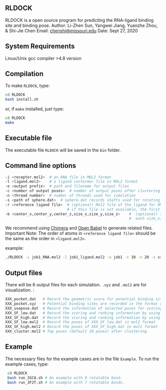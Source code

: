 **RLDOCK**
-----------------
RLDOCK is a open source program for predicting the RNA-ligand binding site and binding pose.
Author: Li-Zhen Sun, Yangwei Jiang, Yuanzhe Zhou, & Shi-Jie Chen
Email: chenshi@missouri.edu
Date: Sept 27, 2020

System Requirements
------------------

Linux/Unix
gcc compiler >4.8 version

Compilation
-----------------
To make `RLDOCK`, type:
```Bash
cd RLDOCK
bash install.sh
```
or, if `make` installed, just type:
```Bash
cd RLDOCK
make
```
Executable file
-----------------
The executable file `RLDOCK` will be saved in the `bin` folder.


Command line options
-----------------
```Bash
-i <receptor.mol2>  # an RNA file in MOL2 format
-l <ligand.mol2>    # a ligand conformer file in MOL2 format
-o <output prefix>  # path and filename for output files
-c <number of output poses>  # number of output poses after clustering (if this number is larger than number of clusters, the number of output poses will be same as the number of clusters)
-n <thread number>  # number of threads used for simulation
-s <path of sphere.dat>  # sphere.dat records shafts used for rotating ligands and is stored in `src`
-r <reference ligand file>  # (optional) Mol2 file of the ligand for RMSD calculation
                            # if this file is not available, the first input conformer of the ligand will be set as the conformer for RMSD calculation
-b <center_x,center_y,center_z,size_x,size_y,size_z>    #  (optional) specify the center and the size of the docking box in Å, values separated by comma and no space between each value.
                                                        #  each size_x/y/z measures the whole side length of the box in the corresponding x/y/z direction
```
We recommend using [Chimera](http://www.cgl.ucsf.edu/chimera/) and [Open Babel](https://github.com/openbabel/openbabel/releases) to generate related files.
Important Note: The order of atoms in `<reference ligand file>` should be the same as the order in `<ligand.mol2>`.

example:
```Bash
./RLDOCK -i job1_RNA.mol2 -l job1_ligand.mol2 -o job1 -c 10 -n 20 -s src/sphere.dat -r job1_ref_lig.mol2
```

Output files
-----------------
There will be 6 output files for each simulation. `.xyz` and `.mol2` are for visualization. :
```Bash
XXX_pocket.dat   # Record the geometric score for potential binding sites.
XXX_pocket.xyz   # Potential binding sites are recorded in the format of .xyz for visualization.
XXX_usepose.dat  # Record the information of selected poses for scoring step.
XXX_SF_low.dat   # Record the scoring and ranking information by using the low resolution scoring function(SF-l).
XXX_SF_high.dat  # Record the scoring and ranking information by using the high resolution scoring function(SF-h).
XXX_SF_low.mol2  # Record the poses of XXX_SF_low.dat in mol2 format
XXX_SF_high.mol2 # Record the poses of XXX_SF_high.dat in mol2 format
XXX_cluster.mol2 # Top poses (default 10 poses) after clustering.
```

Example
-----------------
The necessary files for the example cases are in the file `Example`.
To run the example cases, type:
```Bash
 cd RLDOCK
 bash run_3GCA.sh # An example with 0 rotatable bond.
 bash run_3F2T.sh # An example with 7 rotatable bonds.
 ```
